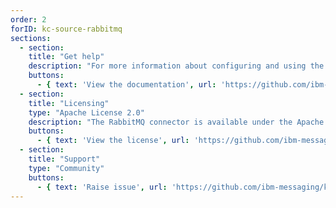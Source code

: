 ```yaml
---
order: 2
forID: kc-source-rabbitmq
sections:
  - section:
    title: "Get help"
    description: "For more information about configuring and using the connector, see the documentation."
    buttons:
      - { text: 'View the documentation', url: 'https://github.com/ibm-messaging/kafka-connect-rabbitmq-source' }
  - section:
    title: "Licensing"
    type: "Apache License 2.0"
    description: "The RabbitMQ connector is available under the Apache License 2.0 license."
    buttons:
      - { text: 'View the license', url: 'https://github.com/ibm-messaging/kafka-connect-rabbitmq-source/blob/master/LICENSE' }
  - section:
    title: "Support"
    type: "Community"
    buttons:
      - { text: 'Raise issue', url: 'https://github.com/ibm-messaging/kafka-connect-rabbitmq-source/issues' }
---
```

